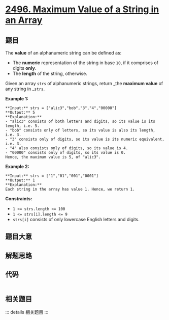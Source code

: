 # [2496. Maximum Value of a String in an Array](https://leetcode.com/problems/maximum-value-of-a-string-in-an-array)

## 题目

The **value** of an alphanumeric string can be defined as:

  * The **numeric** representation of the string in base `10`, if it comprises of digits **only**.
  * The **length** of the string, otherwise.

Given an array `strs` of alphanumeric strings, return _the **maximum value**
of any string in _`strs`.



**Example 1:**

    
    
    **Input:** strs = ["alic3","bob","3","4","00000"]
    **Output:** 5
    **Explanation:** 
    - "alic3" consists of both letters and digits, so its value is its length, i.e. 5.
    - "bob" consists only of letters, so its value is also its length, i.e. 3.
    - "3" consists only of digits, so its value is its numeric equivalent, i.e. 3.
    - "4" also consists only of digits, so its value is 4.
    - "00000" consists only of digits, so its value is 0.
    Hence, the maximum value is 5, of "alic3".
    

**Example 2:**

    
    
    **Input:** strs = ["1","01","001","0001"]
    **Output:** 1
    **Explanation:** 
    Each string in the array has value 1. Hence, we return 1.
    



**Constraints:**

  * `1 <= strs.length <= 100`
  * `1 <= strs[i].length <= 9`
  * `strs[i]` consists of only lowercase English letters and digits.


## 题目大意

## 解题思路

## 代码

```javascript

```

## 相关题目

::: details 相关题目
:::
